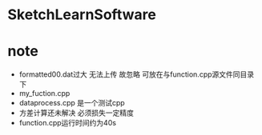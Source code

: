 # SketchLearnSoftware

# note
- formatted00.dat过大 无法上传 故忽略 可放在与function.cpp源文件同目录下
- my_fuction.cpp 
- dataprocess.cpp 是一个测试cpp 
- 方差计算还未解决 必须损失一定精度
- function.cpp运行时间约为40s